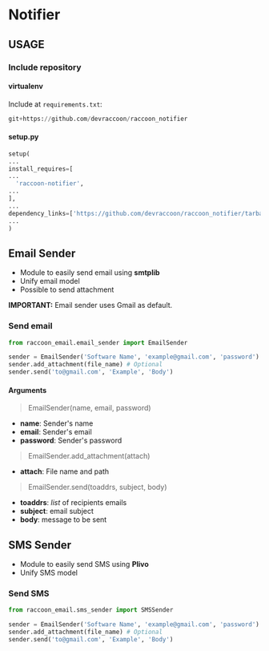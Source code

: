 # Notifier

## USAGE

### Include repository

#### virtualenv
Include at ```requirements.txt```:
```python
git+https://github.com/devraccoon/raccoon_notifier
```
#### setup.py

```python
setup(
...
install_requires=[
...
  'raccoon-notifier',
...
],
...
dependency_links=['https://github.com/devraccoon/raccoon_notifier/tarball/master#egg=raccoon-notifier'],
...
)
```

## Email Sender

* Module to easily send email using **smtplib**
* Unify email model
* Possible to send attachment

**IMPORTANT:** Email sender uses Gmail as default.

### Send email
```python
from raccoon_email.email_sender import EmailSender

sender = EmailSender('Software Name', 'example@gmail.com', 'password')
sender.add_attachment(file_name) # Optional
sender.send('to@gmail.com', 'Example', 'Body')
```

#### Arguments

> EmailSender(name, email, password)
* **name**: Sender's name
* **email**: Sender's email
* **password**: Sender's password

> EmailSender.add_attachment(attach)

* **attach**: File name and path

> EmailSender.send(toaddrs, subject, body)
* **toaddrs**: _list_ of recipients emails
* **subject**: email subject
* **body**: message to be sent


## SMS Sender

  * Module to easily send SMS using **Plivo**
  * Unify SMS model

### Send SMS

```python
from raccoon_email.sms_sender import SMSSender

sender = EmailSender('Software Name', 'example@gmail.com', 'password')
sender.add_attachment(file_name) # Optional
sender.send('to@gmail.com', 'Example', 'Body')
```
